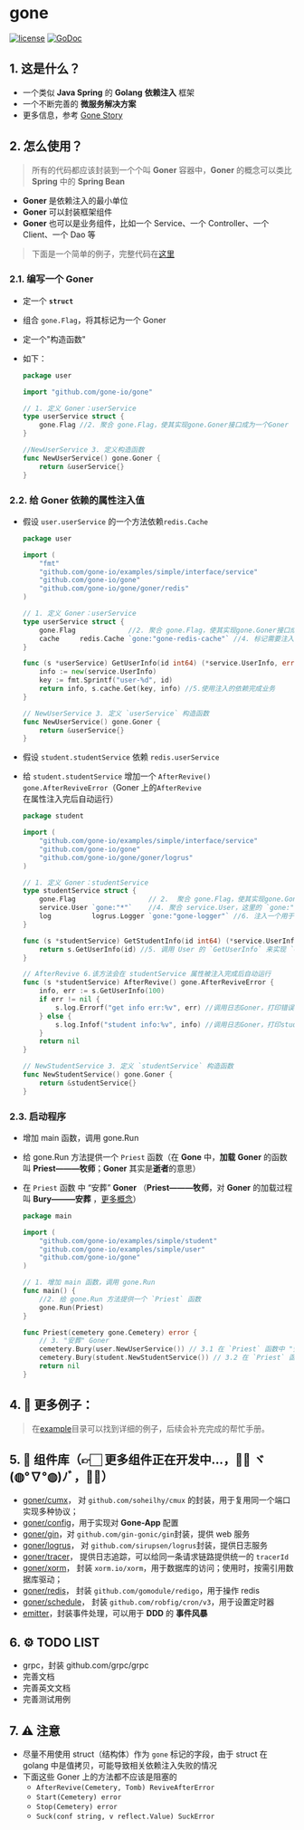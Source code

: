 # gone

[![license](https://img.shields.io/badge/license-GPL%20V3-blue)](LICENSE)
[![GoDoc](https://pkg.go.dev/badge/github.com/gone-io/gone.jsonvalue?utm_source=godoc)](http://godoc.org/github.com/gone-io/gone)

## 1. 这是什么？

- 一个类似 **Java Spring** 的 **Golang** **依赖注入** 框架
- 一个不断完善的 **微服务解决方案**
- 更多信息，参考 [Gone Story](docs/gone-story.md)

## 2. 怎么使用？

> 所有的代码都应该封装到一个个叫 **Goner** 容器中，**Goner** 的概念可以类比 **Spring** 中的 **Spring Bean**

- **Goner** 是依赖注入的最小单位
- **Goner** 可以封装框架组件
- **Goner** 也可以是业务组件，比如一个 Service、一个 Controller、一个 Client、一个 Dao 等

> 下面是一个简单的例子，完整代码在[这里](https://github.com/gone-io/examples/tree/main/simple)

### 2.1. 编写一个 **Goner**

- 定一个 **`struct`**
- 组合 `gone.Flag`，将其标记为一个 Goner
- 定一个"构造函数"

- 如下：

  ```go
  package user

  import "github.com/gone-io/gone"

  // 1. 定义 Goner：userService
  type userService struct {
      gone.Flag //2. 聚合 gone.Flag，使其实现gone.Goner接口成为一个Goner
  }

  //NewUserService 3. 定义构造函数
  func NewUserService() gone.Goner {
      return &userService{}
  }
  ```

### 2.2. 给 **Goner** 依赖的属性注入值

- 假设 `user.userService` 的一个方法依赖`redis.Cache`

  ```go
  package user

  import (
      "fmt"
      "github.com/gone-io/examples/simple/interface/service"
      "github.com/gone-io/gone"
      "github.com/gone-io/gone/goner/redis"
  )

  // 1. 定义 Goner：userService
  type userService struct {
      gone.Flag             //2. 聚合 gone.Flag，使其实现gone.Goner接口成为一个Goner
      cache     redis.Cache `gone:"gone-redis-cache"` //4. 标记需要注入的依赖，这里表示在`cache`属性上注入一个ID=`gone-redis-cache`的 Goner 组件
  }

  func (s *userService) GetUserInfo(id int64) (*service.UserInfo, error) {
      info := new(service.UserInfo)
      key := fmt.Sprintf("user-%d", id)
      return info, s.cache.Get(key, info) //5.使用注入的依赖完成业务
  }

  // NewUserService 3. 定义 `userService` 构造函数
  func NewUserService() gone.Goner {
      return &userService{}
  }
  ```

- 假设 `student.studentService` 依赖 `redis.userService`
- 给 `student.studentService` 增加一个 `AfterRevive() gone.AfterReviveError`（Goner 上的`AfterRevive`在属性注入完后自动运行）

  ```go
  package student

  import (
      "github.com/gone-io/examples/simple/interface/service"
      "github.com/gone-io/gone"
      "github.com/gone-io/gone/goner/logrus"
  )

  // 1. 定义 Goner：studentService
  type studentService struct {
      gone.Flag                  // 2.  聚合 gone.Flag，使其实现gone.Goner接口成为一个Goner
      service.User `gone:"*"`    //4. 聚合 service.User，这里的 `gone:"*"` 表示 `按类型注入` 一个Goner
      log          logrus.Logger `gone:"gone-logger"` //6. 注入一个用于日志打印的Goner
  }

  func (s *studentService) GetStudentInfo(id int64) (*service.UserInfo, error) {
      return s.GetUserInfo(id) //5. 调用 User 的 `GetUserInfo` 来实现 `GetStudentInfo`方法
  }

  // AfterRevive 6.该方法会在 studentService 属性被注入完成后自动运行
  func (s *studentService) AfterRevive() gone.AfterReviveError {
      info, err := s.GetUserInfo(100)
      if err != nil {
          s.log.Errorf("get info err:%v", err) //调用日志Goner，打印错误日志
      } else {
          s.log.Infof("student info:%v", info) //调用日志Goner，打印student info
      }
      return nil
  }

  // NewStudentService 3. 定义 `studentService` 构造函数
  func NewStudentService() gone.Goner {
      return &studentService{}
  }

  ```

### 2.3. 启动程序

- 增加 main 函数，调用 gone.Run
- 给 gone.Run 方法提供一个 `Priest` 函数（在 **Gone** 中，**加载** **Goner** 的函数 叫 **Priest———牧师**；**Goner**
  其实是**逝者**的意思）
- 在 `Priest` 函数 中 “安葬” **Goner** （**Priest———牧师**，对 **Goner** 的加载过程叫 **Bury———安葬**
  ，[更多概念](docs/gone-story.md)）

  ```go
  package main

  import (
      "github.com/gone-io/examples/simple/student"
      "github.com/gone-io/examples/simple/user"
      "github.com/gone-io/gone"
  )

  // 1. 增加 main 函数，调用 gone.Run
  func main() {
      //2. 给 gone.Run 方法提供一个 `Priest` 函数
      gone.Run(Priest)
  }

  func Priest(cemetery gone.Cemetery) error {
      // 3. "安葬" Goner
      cemetery.Bury(user.NewUserService()) // 3.1 在 `Priest` 函数中 "安葬" `user.NewUserService()`构造出来的 Goner
      cemetery.Bury(student.NewStudentService()) // 3.2 在 `Priest` 函数中 "安葬" `user.NewStudentService()`构造出来的 Goner
      return nil
  }
  ```

## 4. 🌰 更多例子：

> 在[example](example)目录可以找到详细的例子，后续会补充完成的帮忙手册。

## 5. 🔣 组件库（👉🏻 更多组件正在开发中...，💪🏻 ヾ(◍°∇°◍)ﾉﾞ，🖖🏻）

- [goner/cumx](goner/cmux)，
  对 `github.com/soheilhy/cmux` 的封装，用于复用同一个端口实现多种协议；
- [goner/config](goner/config)，用于实现对 **Gone-App** 配置
- [goner/gin](goner/gin)，对 `github.com/gin-gonic/gin`封装，提供 web 服务
- [goner/logrus](goner/logrus)，
  对 `github.com/sirupsen/logrus`封装，提供日志服务
- [goner/tracer](goner/tracer)，
  提供日志追踪，可以给同一条请求链路提供统一的 `tracerId`
- [goner/xorm](goner/xorm)，
  封装 `xorm.io/xorm`，用于数据库的访问；使用时，按需引用数据库驱动；
- [goner/redis](goner/redis)，
  封装 `github.com/gomodule/redigo`，用于操作 redis
- [goner/schedule](goner/schedule)，
  封装 `github.com/robfig/cron/v3`，用于设置定时器
- [emitter](https://github.com/gone-io/emitter)，封装事件处理，可以用于 **DDD** 的 **事件风暴**

## 6. ⚙️ TODO LIST

- grpc，封装 github.com/grpc/grpc
- 完善文档
- 完善英文文档
- 完善测试用例

## 7. ⚠️ 注意

- 尽量不用使用 struct（结构体）作为 `gone` 标记的字段，由于 struct 在 golang 中是值拷贝，可能导致相关依赖注入失败的情况
- 下面这些 Goner 上的方法都不应该是阻塞的
    - `AfterRevive(Cemetery, Tomb) ReviveAfterError`
    - `Start(Cemetery) error`
    - `Stop(Cemetery) error`
    - `Suck(conf string, v reflect.Value) SuckError`
